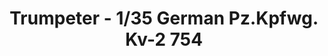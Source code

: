 ---
layout: product
title: "Trumpeter - 1/35 German Pz.Kpfwg. Kv-2 754"
price: "2700" 
desc: "N/A"
img_path: "/assets/img/TRU00367.webp"
brand: "N/A"
available: false
special_offer: false
new: false
soon: false
cat: "010000"
subcat: "013400"
subsubcat: "0N/A"
sifra: "TRU00367"
popular: false
spec: false
---